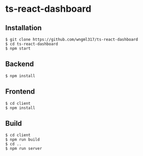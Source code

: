 # ts-react-dashboard

## Installation
```
$ git clone https://github.com/wngml317/ts-react-dashboard
$ cd ts-react-dashboard
$ npm start
```

## Backend
```
$ npm install
```

## Frontend
```
$ cd client
$ npm install
```

## Build
```
$ cd client
$ npm run build
$ cd ..
$ npm run server
```


<!-- # Version
```
chart.js 3.9.1
react-script 4.0.3
``` -->

